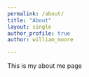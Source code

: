 ```yaml
---
permalink: /about/
title: "About"
layout: single
author_profile: true
author: william_moore

---
```

This is my about me page
